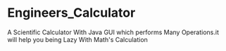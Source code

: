 # Engineers_Calculator
A Scientific Calculator With Java GUI which performs Many Operations.it will help you  being Lazy With Math's Calculation
